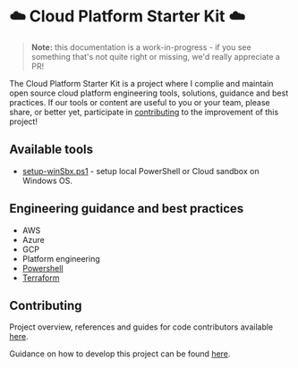 # ☁️ Cloud Platform Starter Kit ☁️

> **Note:** this documentation is a work-in-progress - if you see something that's not quite right or missing, we'd really appreciate a PR!

The Cloud Platform Starter Kit is a project where I complie and maintain open source cloud platform engineering tools, solutions, guidance and best practices.  If our tools or content are useful to you or your team, please share, or better yet, participate in [contributing](#contributing) to the improvement of this project!

## Available tools

* [setup-winSbx.ps1](/scripts/README.md) - setup local PowerShell or Cloud sandbox on Windows OS. 

## Engineering guidance and best practices

* AWS
* Azure
* GCP
* Platform engineering
* [Powershell](/docs/guide-powershell.md)
* [Terraform](/docs/guide-terraform.md)

## Contributing

Project overview, references and guides for code contributors available [here](CONTRIBUTING.md).

Guidance on how to develop this project can be found [here](docs/guide-development.md).
